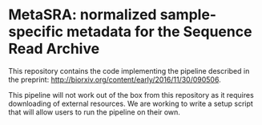 # MetaSRA: normalized sample-specific metadata for the Sequence Read Archive

This repository contains the code implementing the pipeline described in the preprint:
http://biorxiv.org/content/early/2016/11/30/090506.

This pipeline will not work out of the box from this repository as it requires downloading of external resources. We are working to write a setup script that will allow users to run the pipeline on their own.
